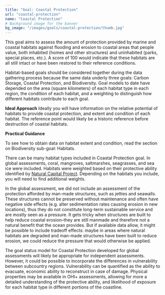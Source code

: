 ```yaml
---
title: "Goal: Coastal Protection"
url: "coastal-protection"
name: "Coastal Protection"
# Background image for the banner
bg_image: "/images/goals/coastal-protection/thumb.jpg"
---
```



This goal aims to assess the amount of protection provided by marine and coastal habitats against flooding and erosion to coastal areas that people value, both inhabited (homes and other structures) and uninhabited (parks, special places, etc.). A score of 100 would indicate that these habitats are all still intact or have been restored to their reference conditions.

Habitat-based goals should be considered together during the data gathering process because the same data underly three goals: Carbon Storage, Coastal Protection, and Biodiversity. Goal models to date have depended on the area (square kilometers) of each habitat type in each region, the condition of each habitat, and a weighting to distinguish how different habitats contribute to each goal.



**Ideal Approach**
Ideally you will have information on the relative potential of habitats to provide coastal protection, and extent and condition of each habitat. The reference point would likely be a historic reference before destruction of coastal habitats.


**Practical Guidance**

To see how to obtain data on habitat extent and condition, read the section on Biodiversity sub-goal: Habitats.

There can be many habitat types included in Coastal Protection goal. In global assessments, coral, mangroves, saltmarshes, seagrasses, and sea ice were included. Habitats were weighted based on their protective ability identified by [Natural Capital Project](https://ohi-science.org/goals/www.naturalcapitalproject.org). Depending on the habitats you include, you will need to find additional weights.

In the global assessment, we did not include an assessment of the protection afforded by man-made structures, such as jetties and seawalls. These structures cannot be preserved without maintenance and often have negative side effects (e.g. alter sedimentation rates causing erosion in new locations), thus they do not constitute long-term sustainable service and are mostly seen as a pressure. It gets tricky when structures are built to help reduce coastal erosion–they are still manmade and therefore not a natural benefit that the ocean provides. But if available data allow, it might be possible to include tradeoff effects: maybe in areas where natural habitats are degraded and man-made structures have been built to reduce erosion, we could reduce the pressure that would otherwise be applied.

The goal status model for Coastal Protection developed for global assessments will likely be appropriate for independent assessments. However, it could be possible to incorporate the differences in vulnerability between subcountry regions. Vulnerability can be quantified as the ability to evacuate, economic ability to reconstruct in case of damage. Physical properties may be available in OHI+ assessments, allowing for more a detailed understanding of the protective ability, and likelihood of exposure for each habitat type in different portions of the coastline.


